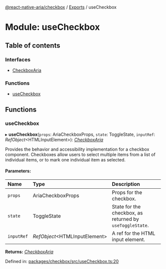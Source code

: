 [@react-native-aria/checkbox](../README.md) / [Exports](../modules.md) / useCheckbox

# Module: useCheckbox

## Table of contents

### Interfaces

- [CheckboxAria](../interfaces/usecheckbox.checkboxaria.md)

### Functions

- [useCheckbox](usecheckbox.md#usecheckbox)

## Functions

### useCheckbox

▸ **useCheckbox**(`props`: AriaCheckboxProps, `state`: ToggleState, `inputRef`: *RefObject*<HTMLInputElement\>): [*CheckboxAria*](../interfaces/usecheckbox.checkboxaria.md)

Provides the behavior and accessibility implementation for a checkbox component.
Checkboxes allow users to select multiple items from a list of individual items, or
to mark one individual item as selected.

#### Parameters:

Name | Type | Description |
:------ | :------ | :------ |
`props` | AriaCheckboxProps | Props for the checkbox.   |
`state` | ToggleState | State for the checkbox, as returned by `useToggleState`.   |
`inputRef` | *RefObject*<HTMLInputElement\> | A ref for the HTML input element.    |

**Returns:** [*CheckboxAria*](../interfaces/usecheckbox.checkboxaria.md)

Defined in: [packages/checkbox/src/useCheckbox.ts:20](https://github.com/GeekyAnts/react-native-aria/blob/0de06a4/packages/checkbox/src/useCheckbox.ts#L20)
